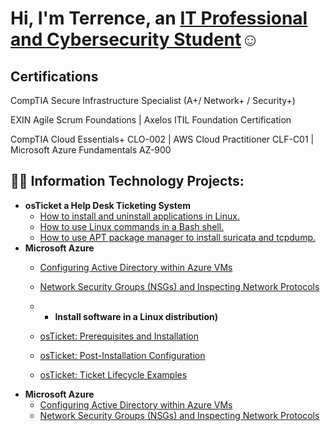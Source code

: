 <h1>Hi, I'm Terrence, an <a href="https://linkedin.com/in/TerrenceDaniels">IT Professional and Cybersecurity Student</a>☺</h1>
<h2> Certifications</h2>
CompTIA Secure Infrastructure Specialist (A+/ Network+ / Security+)

EXIN Agile Scrum Foundations | Axelos ITIL Foundation Certification

CompTIA Cloud Essentials+ CLO-002 | AWS Cloud Practitioner CLF-C01 | Microsoft Azure Fundamentals AZ-900

<h2>👨‍💻 Information Technology Projects:</h2>

- <b>osTicket a Help Desk Ticketing System</b>
  - [How to install and uninstall applications in Linux.](https://github.com/TDCyberSecurity/linux)
  - [How to use Linux commands in a Bash shell.](https://github.com/TDCyberSecurity/post-install-config)
  - [How to use APT package manager to install suricata and tcpdump.](https://github.com/TDCyberSecurity/ticket-lifecycle)
- <b>Microsoft Azure</b>
  - [Configuring Active Directory within Azure VMs](https://github.com/TDCyberSecurity/configure-ad)
  - [Network Security Groups (NSGs) and Inspecting Network Protocols](https://github.com/TDCyberSecurity/azure-network-protocols)
 
  - - <b>Install software in a Linux distribution)</b>
  - [osTicket: Prerequisites and Installation](https://github.com/TDCyberSecurity/osticket-prereqs)
  - [osTicket: Post-Installation Configuration](https://github.com/TDCyberSecurity/post-install-config)
  - [osTicket: Ticket Lifecycle Examples](https://github.com/TDCyberSecurity/ticket-lifecycle)
- <b>Microsoft Azure</b>
  - [Configuring Active Directory within Azure VMs](https://github.com/TDCyberSecurity/configure-ad)
  - [Network Security Groups (NSGs) and Inspecting Network Protocols](https://github.com/TDCyberSecurity/azure-network-protocols)


<!--
**TDCybersecurity/TDCyberSecurity** is a ✨ _special_ ✨ repository because its `README.md` (this file) appears on your GitHub profile.

Here are some ideas to get you started:

- 🔭 I’m currently working on ...
- 🌱 I’m currently learning ...
- 👯 I’m looking to collaborate on ...
- 🤔 I’m looking for help with ...
- 💬 Ask me about ...
- 📫 How to reach me: ...
- 😄 Pronouns: ...
- ⚡ Fun fact: ...
-->
